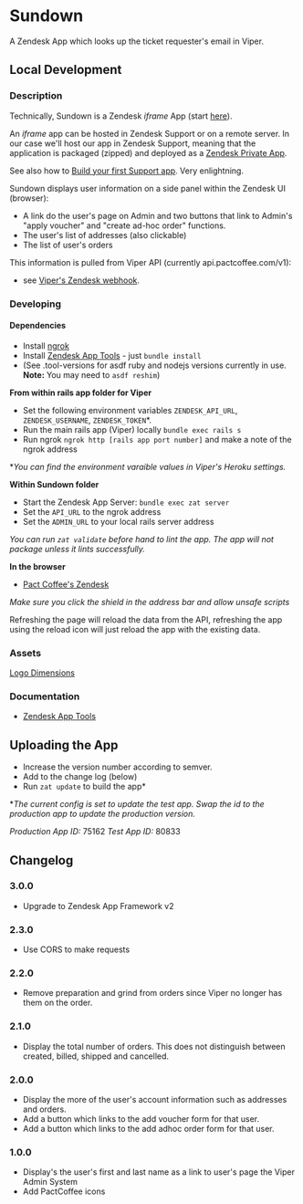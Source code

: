 # Sundown

A Zendesk App which looks up the ticket requester's email in Viper.

## Local Development

### Description

Technically, Sundown is a Zendesk _iframe_ App (start [here](https://develop.zendesk.com/hc/en-us/articles/360001075048)).

An _iframe_ app can be hosted in Zendesk Support or on a remote server. In our case we'll host our app in
Zendesk Support, meaning that the application is packaged (zipped) and deployed as a
[Zendesk Private App](https://pactcoffee.zendesk.com/agent/admin/apps/manage).

See also how to [Build your first Support app](https://develop.zendesk.com/hc/en-us/articles/360001074788).
Very enlightning.

Sundown displays user information on a side panel within the Zendesk UI (browser):
* A link do the user's page on Admin and two buttons that link to Admin's "apply voucher" and "create ad-hoc order" functions.
* The user's list of addresses (also clickable)
* The list of user's orders

This information is pulled from Viper API (currently api.pactcoffee.com/v1):
* see [Viper's Zendesk webhook](https://github.com/PactCoffee/viper/blob/master/app/api/v1/webhooks/zendesk.rb).

### Developing

#### Dependencies

* Install [ngrok](https://ngrok.com/)
* Install [Zendesk App Tools](https://develop.zendesk.com/hc/en-us/articles/360001075048) - just `bundle install`
* (See .tool-versions for asdf ruby and nodejs versions currently in use. **Note:** You may need to `asdf reshim`)

**From within rails app folder for Viper**
* Set the following environment variables `ZENDESK_API_URL`, `ZENDESK_USERNAME`, `ZENDESK_TOKEN`*.
* Run the main rails app (Viper) locally `bundle exec rails s`
* Run ngrok `ngrok http [rails app port number]` and make a note of the ngrok address

*_You can find the environment varaible values in Viper's Heroku settings._

**Within Sundown folder**
* Start the Zendesk App Server: `bundle exec zat server`
* Set the `API_URL` to the ngrok address
* Set the `ADMIN_URL` to your local rails server address

*_You can run `zat validate` before hand to lint the app. The app will not package unless it lints successfully._*

**In the browser**
* [Pact Coffee's Zendesk](https://pactcoffee.zendesk.com/agent?zat=true)

*_Make sure you click the shield in the address bar and allow unsafe scripts_*

Refreshing the page will reload the data from the API, refreshing the app using the reload icon will just reload the app with the existing data.

### Assets

[Logo Dimensions](https://develop.zendesk.com/hc/en-us/articles/360001074808#topic_svk_qmc_2l)

### Documentation
* [Zendesk App Tools](https://develop.zendesk.com/hc/en-us/articles/360001075048-Installing-and-using-the-Zendesk-apps-tools)

## Uploading the App
* Increase the version number according to semver.
* Add to the change log (below)
* Run `zat update` to build the app*

*_The current config is set to update the test app. Swap the id to the production app to update the production version._

*Production App ID:* 75162
*Test App ID:* 80833

## Changelog

### 3.0.0
* Upgrade to Zendesk App Framework v2

### 2.3.0
* Use CORS to make requests

### 2.2.0
* Remove preparation and grind from orders since Viper no longer has them on the order.

### 2.1.0
* Display the total number of orders. This does not distinguish between created, billed, shipped and cancelled.

### 2.0.0
* Display the more of the user's account information such as addresses and orders.
* Add a button which links to the add voucher form for that user.
* Add a button which links to the add adhoc order form for that user.

### 1.0.0
* Display's the user's first and last name as a link to user's page the Viper Admin System
* Add PactCoffee icons

